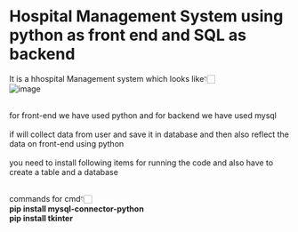 # Hospital Management System using python as front end and SQL as backend 

It is a hhospital Management system which looks like👇🏻<br>
![image](https://github.com/Rakshitgupta9/Hospital-Management-System/assets/95240061/4cca0f03-ee74-4540-a77f-448d0696ed8a)
<br><br>

for front-end we have used python and for backend we have used mysql 
<br><br>
if will collect data from user and save it in database and then also reflect the data on front-end using python<br><br>
you need to install following items for running the code and also have to create a table and a database
<br><br>

commands for cmd👇🏻<br>
<b>pip install mysql-connector-python</b><br>
<b>pip install tkinter</b>
